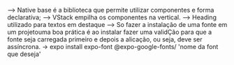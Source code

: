 --> Native base é a biblioteca que permite utilizar componentes e forma declarativa;
--> VStack empilha os componentes na vertical.
--> Heading utilizado para textos em destaque
--> So fazer a instalação de uma fonte em um projetouma boa prática é ao instalar fazer uma validÇão para que a fonte seja carregada primeiro e depois a alicação, ou seja, deve ser assíncrona.
    -> expo install expo-font @expo-google-fonts/ 'nome da font que deseja'